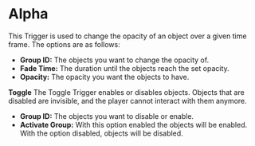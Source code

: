 # Alpha
This Trigger is used to change the opacity of an object over a given time
frame. The options are as follows:

- **Group ID:** The objects you want to change the opacity of.
- **Fade Time:** The duration until the objects reach the set opacity.
- **Opacity:** The opacity you want the objects to have.

**Toggle**
The Toggle Trigger enables or disables objects. Objects that are disabled are
invisible, and the player cannot interact with them anymore.

- **Group ID:** The objects you want to disable or enable.
- **Activate Group:** With this option enabled the objects will be enabled. With
the option disabled, objects will be disabled.